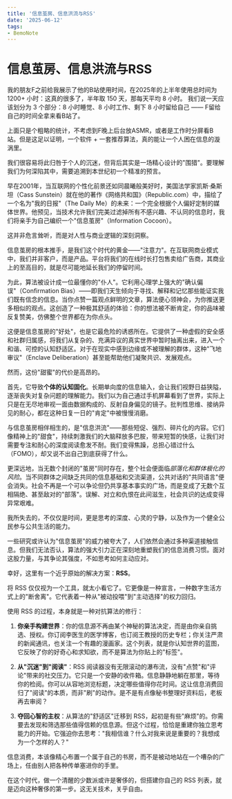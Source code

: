 ```yaml
---
title: '信息茧房、信息洪流与RSS'
date: '2025-06-12'
tags:
- BemoNote
---
```


# 信息茧房、信息洪流与RSS

我的朋友F之前给我展示了他的B站使用时间，在2025年的上半年使用总时间为 1200+ 小时：这真的很多了，半年取 150 天，那每天平均 8 小时。
我们说一天应该划分为 3 个部分：8 小时睡觉、8 小时工作、剩下 8 小时留给自己 —— F留给自己的时间全拿来看B站了。

上面只是个粗略的统计，不考虑到F晚上后台放ASMR，或者是工作时分屏看B站。但是这足以证明，一个软件 + 一套推荐算法，真的能让一个人困在信息的漩涡里。

我们很容易将此归咎于个人的沉迷，但背后其实是一场精心设计的"围猎"。要理解我们为何深陷其中，需要追溯到本世纪初一个精准的预言。

早在2001年，当互联网的个性化前景还如同晨曦般美好时，美国法学家凯斯·桑斯坦（Cass Sunstein）就在他的著作《网络共和国》（Republic.com）中，描绘了一个名为"我的日报"（The Daily Me）的未来：一个完全根据个人偏好定制的媒体世界。他预见，当技术允许我们完美过滤掉所有不感兴趣、不认同的信息时，我们将亲手为自己编织一个"信息茧房"（Information Cocoon）。

这并非危言耸听，而是对人性与商业逻辑的深刻洞察。

信息茧房的根本推手，是我们这个时代的黄金——"注意力"。在互联网商业模式中，我们并非客户，而是产品。平台将我们的在线时长打包售卖给广告商，其商业上的至高目的，就是尽可能地延长我们的停留时间。

为此，算法被设计成一位最懂你的"仆人"。它利用心理学上强大的"确认偏误"（Confirmation Bias）——即我们天生倾向于寻找、解释和记忆那些能证实我们既有信念的信息。当你点赞一篇观点鲜明的文章，算法便心领神会，为你推送更多相似的观点。这创造了一种极其舒适的体验：你的想法被不断肯定，你的品味被反复赞美，仿佛整个世界都在为你点头。

这便是信息茧房的"好处"，也是它最危险的诱惑所在。它提供了一种虚假的安全感和社群归属感，将我们从复杂的、充满异议的真实世界中暂时抽离出来，进入一个和谐、可控的认知舒适区。对于在现实中感到边缘或不被理解的群体，这种"飞地审议"（Enclave Deliberation）甚至能帮助他们凝聚共识、发展观点。

然而，这份"甜蜜"的代价是高昂的。

首先，它导致**个体的认知固化**。长期单向度的信息输入，会让我们视野日益狭隘，逐渐丧失对复杂问题的理解能力。我们以为自己通过手机屏幕看到了世界，实际上只是在无尽地审视一面由数据构成的、反射自身偏见的镜子。批判性思维、接纳异见的耐心，都在这种日复一日的"肯定"中被慢慢消磨。

与信息茧房相伴相生的，是"信息洪流"——那些短促、强烈、碎片化的内容。它们像精神上的"甜食"，持续刺激我们的大脑释放多巴胺，带来短暂的快感，让我们对需要专注和耐心的深度阅读愈发不耐。我们变得焦躁，总担心错过什么（FOMO），却又说不出自己到底获得了什么。

更深远地，当无数个封闭的"茧房"同时存在，整个社会便面临*部落化和群体极化的风险*。当不同群体之间缺乏共同的信息基础和交流渠道，公共对话的"共同语言"便会消失。社会不再是一个可以争论但仍共享基本事实的广场，而是变成了无数个互相隔绝、甚至敌对的"部落"。误解、对立和仇恨在此间滋生，社会共识的达成变得异常艰难。

我所失去的，不仅仅是时间，更是思考的深度、心灵的宁静，以及作为一个健全公民参与公共生活的能力。

一些研究或许认为"信息茧房"的威力被夸大了，人们依然会通过多种渠道接触信息。但我们无法否认，算法的强大引力正在深刻地重塑我们的信息消费习惯。面对这股力量，与其争论其强度，不如思考如何主动应对。

幸好，这里有一个近乎原始的解决方案：**RSS**。

将 RSS 仅仅视为一个工具，就太小看它了。它更像是一种宣言，一种数字生活方式上的"断舍离"。它代表着一种从"被动投喂"到"主动选择"的权力回归。

使用 RSS 的过程，本身就是一种对抗算法的修行：

1.  **你亲手构建世界**：你的信息源不再由某个神秘的算法决定，而是由你亲自挑选、授权。你订阅李医生的医学博客，也订阅王教授的历史专栏；你关注严肃的新闻通讯，也关注一个有趣的漫画家。这个列表，就是你认知世界的蓝图，它反映了你的好奇心和求知欲，而不是算法为你贴上的"标签"。

2.  **从"沉迷"到"阅读"**：RSS 阅读器没有无限滚动的瀑布流，没有"点赞"和"评论"带来的社交压力。它只是一个安静的收件箱。信息静静地躺在那里，等待你的检阅。你可以从容地浏览标题，决定哪些值得你花时间。这让信息消费回归了"阅读"的本质，而非"刷"的动作。是不是有点像秘书整理好资料后，老板再去审阅？

3.  **夺回心智的主权**：从算法的"舒适区"迁移到 RSS，起初是有些"麻烦"的。你需要去发现和筛选那些值得信赖的信息源。但这个过程，恰恰是重建你独立思考能力的开始。它强迫你去思考："我相信谁？什么对我来说是重要的？我想成为一个怎样的人？"

信息消费，本该像精心布置一个属于自己的书房，而不是被动地站在一个嘈杂的广场上，任由别人把各种传单塞进你的手里。

在这个时代，做一个清醒的少数派或许是奢侈的，但搭建你自己的 RSS 列表，就是迈向这种奢侈的第一步。这无关技术，关乎自由。



























